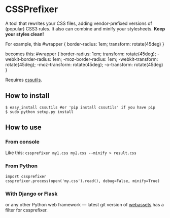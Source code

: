 # CSSPrefixer #
A tool that rewrites your CSS files, adding vendor-prefixed versions of (popular) CSS3 rules. It also can combine and minify your stylesheets. **Keep your styles clean!**

For example, this
    #wrapper {
        border-radius: 1em;
        transform: rotate(45deg)
    }

becomes this:
    #wrapper {
        border-radius: 1em;
        transform: rotate(45deg);
        -webkit-border-radius: 1em;
        -moz-border-radius: 1em;
        -webkit-transform: rotate(45deg);
        -moz-transform: rotate(45deg);
        -o-transform: rotate(45deg)
    }

Requires [cssutils](http://cthedot.de/cssutils/).

## How to install ##
    $ easy_install cssutils #or 'pip install cssutils' if you have pip
    $ sudo python setup.py install

## How to use ##
### From console ###
Like this:
`cssprefixer my1.css my2.css --minify > result.css`

### From Python ###
    import cssprefixer
    cssprefixer.process(open('my.css').read(), debug=False, minify=True)

### With Django or Flask ###
or any other Python web framework — latest git version of [webassets](http://github.com/miracle2k/webassets) has a filter for cssprefixer.
